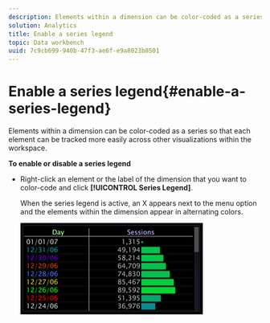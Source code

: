 ```yaml
---
description: Elements within a dimension can be color-coded as a series so that each element can be tracked more easily across other visualizations within the workspace.
solution: Analytics
title: Enable a series legend
topic: Data workbench
uuid: 7c9cb699-940b-47f3-ae6f-e9a8023b8501
---
```


# Enable a series legend{#enable-a-series-legend}

Elements within a dimension can be color-coded as a series so that each element can be tracked more easily across other visualizations within the workspace.

 **To enable or disable a series legend**

* Right-click an element or the label of the dimension that you want to color-code and click **[!UICONTROL Series Legend]**.

  When the series legend is active, an X appears next to the menu option and the elements within the dimension appear in alternating colors.

  ![](assets/vis_Graph_SeriesLegend.png)

